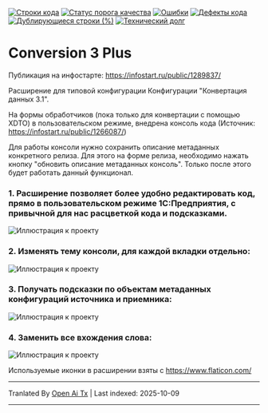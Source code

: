 [![Строки кода](https://sonar.openbsl.ru/api/project_badges/measure?project=conversion-3-plus&metric=ncloc)](https://sonar.openbsl.ru/dashboard?id=conversion-3-plus)
[![Статус порога качества](https://sonar.openbsl.ru/api/project_badges/measure?project=conversion-3-plus&metric=alert_status)](https://sonar.openbsl.ru/dashboard?id=conversion-3-plus)
[![Ошибки](https://sonar.openbsl.ru/api/project_badges/measure?project=conversion-3-plus&metric=bugs)](https://sonar.openbsl.ru/dashboard?id=conversion-3-plus)
[![Дефекты кода](https://sonar.openbsl.ru/api/project_badges/measure?project=conversion-3-plus&metric=code_smells)](https://sonar.openbsl.ru/dashboard?id=conversion-3-plus)
[![Дублирующиеся строки (%)](https://sonar.openbsl.ru/api/project_badges/measure?project=conversion-3-plus&metric=duplicated_lines_density)](https://sonar.openbsl.ru/dashboard?id=conversion-3-plus)
[![Технический долг](https://sonar.openbsl.ru/api/project_badges/measure?project=conversion-3-plus&metric=sqale_index)](https://sonar.openbsl.ru/dashboard?id=conversion-3-plus)


# Conversion 3 Plus

Публикация на инфостарте: https://infostart.ru/public/1289837/

Расширение для типовой конфигурации Конфигурации "Конвертация данных 3.1".

На формы обработчиков (пока только для конвертации с помощью XDTO) в пользовательском режиме, внедрена консоль кода (Источник: https://infostart.ru/public/1266087/)

Для работы консоли нужно сохранить описание метаданных конкретного релиза. Для этого на форме релиза, необходимо нажать кнопку "обновить описание метаданных консоль".
Только после этого будет работать данный функционал.

### 1. Расширение позволяет более удобно редактировать код, прямо в пользовательском режиме 1С:Предприятия, с привычной для нас расцветкой кода и подсказками.

![Иллюстрация к проекту](https://github.com/ViktorErmakov/Conversion3.0.1/raw/master/screenshots/Console.gif) 



### 2. Изменять тему консоли, для каждой вкладки отдельно:

![Иллюстрация к проекту](https://github.com/ViktorErmakov/Conversion3.0.1/raw/master/screenshots/Theme.gif)



### 3. Получать подсказки по объектам метаданных конфигураций источника и приемника:

![Иллюстрация к проекту](https://github.com/ViktorErmakov/Conversion3.0.1/raw/master/screenshots/Meta.gif)


### 4. Заменить все вхождения слова:

![Иллюстрация к проекту](https://github.com/ViktorErmakov/Conversion3.0.1/raw/master/screenshots/Change.gif)


Используемые иконки в расширении взяты с https://www.flaticon.com/



---

Tranlated By [Open Ai Tx](https://github.com/OpenAiTx/OpenAiTx) | Last indexed: 2025-10-09

---